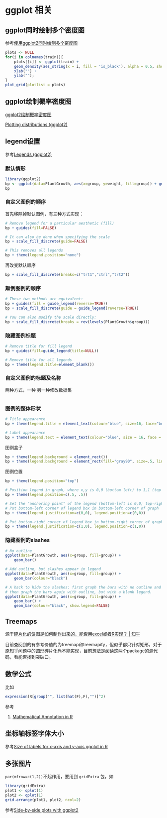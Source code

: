 # ggplot 相关

## ggplot同时绘制多个密度图

参考[使用ggplot2同时绘制多个密度图](https://www.tuicool.com/articles/3aUnem7)

```r
plots <- NULL
for(i in colnames(train)){ 
    plots[[i]] <- ggplot(train) + 
    geom_density(aes_string(x = i, fill = 'is_black'), alpha = 0.5, show.legend = F) + 
    xlab("") + 
    ylab(""); 
}
plot_grid(plotlist = plots)
```

## ggplot绘制概率密度图

[ggplot2绘制概率密度图](http://www.cnblogs.com/wwxbi/p/6142410.html)

[Plotting distributions (ggplot2)](http://www.cookbook-r.com/Graphs/Plotting_distributions_(ggplot2)/)

## legend设置

参考[Legends (ggplot2)](http://www.cookbook-r.com/Graphs/Legends_(ggplot2)/)

### 默认情形

```r
library(ggplot2)
bp <- ggplot(data=PlantGrowth, aes(x=group, y=weight, fill=group)) + geom_boxplot()
bp
```

### 自定义图例的顺序

首先移除掉默认图例，有三种方式实现：
```r
# Remove legend for a particular aesthetic (fill)
bp + guides(fill=FALSE)

# It can also be done when specifying the scale
bp + scale_fill_discrete(guide=FALSE)

# This removes all legends
bp + theme(legend.position="none")
```

再改变默认顺序

```r
bp + scale_fill_discrete(breaks=c("trt1","ctrl","trt2"))
```

### 颠倒图例的顺序

```r
# These two methods are equivalent:
bp + guides(fill = guide_legend(reverse=TRUE))
bp + scale_fill_discrete(guide = guide_legend(reverse=TRUE))

# You can also modify the scale directly:
bp + scale_fill_discrete(breaks = rev(levels(PlantGrowth$group)))
```

### 隐藏图例标题

```r
# Remove title for fill legend
bp + guides(fill=guide_legend(title=NULL))

# Remove title for all legends
bp + theme(legend.title=element_blank())
```

### 自定义图例的标题及名称

两种方式，一种
另一种修改数据集

```r

```

### 图例的整体形状

```r
# Title appearance
bp + theme(legend.title = element_text(colour="blue", size=16, face="bold"))

# Label appearance
bp + theme(legend.text = element_text(colour="blue", size = 16, face = "bold"))
```

图例盒子

```r
bp + theme(legend.background = element_rect())
bp + theme(legend.background = element_rect(fill="gray90", size=.5, linetype="dotted"))
```

图例位置

```r
bp + theme(legend.position="top")

# Position legend in graph, where x,y is 0,0 (bottom left) to 1,1 (top right)
bp + theme(legend.position=c(.5, .5))

# Set the "anchoring point" of the legend (bottom-left is 0,0; top-right is 1,1)
# Put bottom-left corner of legend box in bottom-left corner of graph
bp + theme(legend.justification=c(0,0), legend.position=c(0,0))

# Put bottom-right corner of legend box in bottom-right corner of graph
bp + theme(legend.justification=c(1,0), legend.position=c(1,0))
```

### 隐藏图例的slashes

```r
# No outline
ggplot(data=PlantGrowth, aes(x=group, fill=group)) +
    geom_bar()

# Add outline, but slashes appear in legend
ggplot(data=PlantGrowth, aes(x=group, fill=group)) +
    geom_bar(colour="black")

# A hack to hide the slashes: first graph the bars with no outline and add the legend,
# then graph the bars again with outline, but with a blank legend.
ggplot(data=PlantGrowth, aes(x=group, fill=group)) +
    geom_bar() +
    geom_bar(colour="black", show.legend=FALSE)
```

## Treemaps

源于[碎片化的饼图是如何制作出来的，能否用excel或者R实现？ | 知乎](https://www.zhihu.com/question/267353430)

目前查阅到的有参考价值的为treemap和treemapify，但似乎都只针对矩形，对于原知乎问题中的圆形碎片化尚不能实现，目前想法是阅读这两个package的源代码，看能否找到突破口。

## 数学公式

比如

```r
expression(R[group("", list(hat(F),F),"")]^2)
```

参考

1. [Mathematical Annotation in R](http://vis.supstat.com/2013/04/mathematical-annotation-in-r/)

## 坐标轴标签字体大小

参考[Size of labels for x-axis and y-axis ggplot in R](https://stackoverflow.com/questions/14363804/size-of-labels-for-x-axis-and-y-axis-ggplot-in-r)

## 多张图片

`par(mfrow=c(1,2))`不起作用，要用到 `gridExtra` 包，如

```r
library(gridExtra)
plot1 <- qplot(1)
plot2 <- qplot(1)
grid.arrange(plot1, plot2, ncol=2)
```

参考[Side-by-side plots with ggplot2](https://stackoverflow.com/questions/1249548/side-by-side-plots-with-ggplot2)

